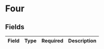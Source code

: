 # Four


## Fields

| Field       | Type        | Required    | Description |
| ----------- | ----------- | ----------- | ----------- |